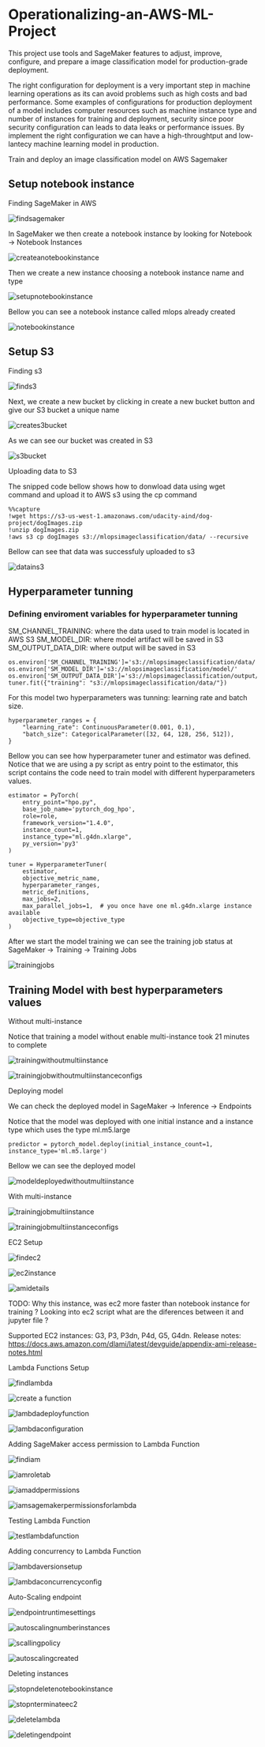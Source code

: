 # Operationalizing-an-AWS-ML-Project

This project use tools and SageMaker features to adjust, improve, configure, and prepare a image classification model for production-grade deployment.

The right configuration for deployment is a very important step in machine learning operations as its can avoid problems such as high costs and bad performance. Some examples of configurations for production deployment of a model includes computer resources such as machine instance type and number of instances for training and deployment, security since poor security configuration can leads to data leaks or performance issues. By implement the right configuration we can have a high-throughtput and low-lantecy machine learning model in production.

 Train and deploy an image classification model on AWS Sagemaker


## Setup notebook instance

Finding SageMaker in AWS

![findsagemaker](https://user-images.githubusercontent.com/94936606/222783294-3d42a7cb-32bf-498a-916c-95feefe29724.PNG)


In SageMaker we then create a notebook instance by looking for Notebook -> Notebook Instances

![createanotebookinstance](https://user-images.githubusercontent.com/94936606/222784137-37d422bd-db21-4bb1-89ff-70dca3523689.PNG)


Then we create a new instance choosing a notebook instance name and type

![setupnotebookinstance](https://user-images.githubusercontent.com/94936606/222784354-13b28a70-3078-40a0-93e0-e1e0622d34d1.PNG)


Bellow you can see a notebook instance called mlops already created

![notebookinstance](https://user-images.githubusercontent.com/94936606/222784785-bca7aae8-4c4c-4c6b-b26b-76b9278b511e.PNG)


## Setup S3 

Finding s3 

![finds3](https://user-images.githubusercontent.com/94936606/222781323-66d0ac89-a9d2-4db1-a1fc-b5c0385dccbf.PNG)


Next, we create a new bucket by clicking in create a new bucket button and give our S3 bucket a unique name

![creates3bucket](https://user-images.githubusercontent.com/94936606/222782172-43b17e3c-fa2a-4df6-907a-dfad5605576b.PNG)


As we can see our bucket was created in S3 

![s3bucket](https://user-images.githubusercontent.com/94936606/222781516-406d5a78-8453-4af3-8cc0-fec6b80149df.PNG)


Uploading data to S3

The snipped code bellow shows how to donwload data using wget command and upload it to AWS s3 using the cp command
 
 ```
 %%capture
!wget https://s3-us-west-1.amazonaws.com/udacity-aind/dog-project/dogImages.zip
!unzip dogImages.zip
!aws s3 cp dogImages s3://mlopsimageclassification/data/ --recursive
```

Bellow can see that data was successfuly uploaded to s3

![datains3](https://user-images.githubusercontent.com/94936606/222781235-125d4a7f-a07b-4402-b98e-820dbdef8ea7.PNG)


## Hyperparameter tunning

### Defining enviroment variables for hyperparameter tunning

SM_CHANNEL_TRAINING: where the data used to train model is located in AWS S3
SM_MODEL_DIR: where model artifact will be saved in S3
SM_OUTPUT_DATA_DIR: where output will be saved in S3

```
os.environ['SM_CHANNEL_TRAINING']='s3://mlopsimageclassification/data/'
os.environ['SM_MODEL_DIR']='s3://mlopsimageclassification/model/'
os.environ['SM_OUTPUT_DATA_DIR']='s3://mlopsimageclassification/output/'
tuner.fit({"training": "s3://mlopsimageclassification/data/"})
```

For this model two hyperparameters was tunning: learning rate and batch size.
```
hyperparameter_ranges = {
    "learning_rate": ContinuousParameter(0.001, 0.1),
    "batch_size": CategoricalParameter([32, 64, 128, 256, 512]),
}
```

Bellow you can see how hyperparameter tuner and estimator was defined. Notice that we are using a py script as entry point to the estimator, this script contains the code need to train model with different hyperparameters values.

```
estimator = PyTorch(
    entry_point="hpo.py",
    base_job_name='pytorch_dog_hpo',
    role=role,
    framework_version="1.4.0",
    instance_count=1,
    instance_type="ml.g4dn.xlarge",
    py_version='py3'
)

tuner = HyperparameterTuner(
    estimator,
    objective_metric_name,
    hyperparameter_ranges,
    metric_definitions,
    max_jobs=2,
    max_parallel_jobs=1,  # you once have one ml.g4dn.xlarge instance available
    objective_type=objective_type
)
```


After we start the model training we can see the training job status at SageMaker -> Training -> Training Jobs

![trainingjobs](https://user-images.githubusercontent.com/94936606/222787406-59f41c0f-57ea-4227-ab7d-3caecdbbda8b.PNG)


## Training Model with best hyperparameters values

Without multi-instance

Notice that training a model without enable multi-instance took 21 minutes to complete


![trainingwithoutmultiinstance](https://user-images.githubusercontent.com/94936606/222796302-0d04321f-567e-4847-a8a9-d994ee4be04c.PNG)

![trainingjobwithoutmultiinstanceconfigs](https://user-images.githubusercontent.com/94936606/222804951-c9385220-28da-4cc4-b6d8-b71f52a0f0ff.PNG)


Deploying model

We can check the deployed model in SageMaker -> Inference -> Endpoints

Notice that the model was deployed with one initial instance and a instance type which uses the type ml.m5.large 

```
predictor = pytorch_model.deploy(initial_instance_count=1, instance_type='ml.m5.large')
```

Bellow we can see the deployed model


![modeldeployedwithoutmultiinstance](https://user-images.githubusercontent.com/94936606/222797949-231ec90b-5dcd-46e4-80a8-8ac8047c85a9.PNG)


With multi-instance


![trainingjobmultiinstance](https://user-images.githubusercontent.com/94936606/222804798-5e00d917-8278-46de-8df3-8ccf740e9c4e.PNG)


![trainingjobmultiinstanceconfigs](https://user-images.githubusercontent.com/94936606/222804816-afa72eee-40c7-4037-aca5-803b353b0300.PNG)


EC2 Setup

![findec2](https://user-images.githubusercontent.com/94936606/222843668-9fc36a82-23db-4569-a758-7512bd59d59a.PNG)


![ec2instance](https://user-images.githubusercontent.com/94936606/222844655-55c3bb6b-a01b-4f8f-a2e6-b1de681a11a6.PNG)


![amidetails](https://user-images.githubusercontent.com/94936606/222844621-a57b98fc-aa0f-4d68-84ed-33896845f477.PNG)

TODO: Why this instance, was ec2 more faster than notebook instance for training ? Looking into ec2 script what are the diferences between it and jupyter file ?

Supported EC2 instances: G3, P3, P3dn, P4d, G5, G4dn. Release notes: https://docs.aws.amazon.com/dlami/latest/devguide/appendix-ami-release-notes.html


Lambda Functions Setup

![findlambda](https://user-images.githubusercontent.com/94936606/222853992-631e6366-8885-4dd8-b0d9-64a6ab14411c.PNG)

![create a function](https://user-images.githubusercontent.com/94936606/222854008-addfa523-2e5d-41d7-bdd8-3c84e1ef0e69.PNG)

![lambdadeployfunction](https://user-images.githubusercontent.com/94936606/222854041-8c45084e-ec59-406d-917b-41f15b88f074.PNG)

![lambdaconfiguration](https://user-images.githubusercontent.com/94936606/222854048-4e323084-fc5d-4838-8fd9-e5256433343e.PNG)

Adding SageMaker access permission to Lambda Function


![findiam](https://user-images.githubusercontent.com/94936606/222854122-f0772d0a-7dee-4810-8e8f-5d300fdca799.PNG)

![iamroletab](https://user-images.githubusercontent.com/94936606/222854145-4383cd67-d1e6-4d85-b772-0aee1807a48c.PNG)

![iamaddpermissions](https://user-images.githubusercontent.com/94936606/222854165-88d3f1c9-4277-4dce-9e9d-3f08f09be906.PNG)

![iamsagemakerpermissionsforlambda](https://user-images.githubusercontent.com/94936606/222854174-188a9f7a-3895-4387-b393-9688e53fd18f.PNG)

Testing Lambda Function

![testlambdafunction](https://user-images.githubusercontent.com/94936606/222854866-e2337eea-b024-4e7e-8f96-bf0c0b81f6d1.PNG)

Adding concurrency to Lambda Function

![lambdaversionsetup](https://user-images.githubusercontent.com/94936606/222857369-103c2e2a-3d2b-4cc5-98f8-6751a3e19704.PNG)

![lambdaconcurrencyconfig](https://user-images.githubusercontent.com/94936606/222857390-3522993a-84d0-4aed-a2da-12e7832bd2af.PNG)

Auto-Scaling endpoint

![endpointruntimesettings](https://user-images.githubusercontent.com/94936606/222857499-e5d3a8c5-1d8e-4086-a33e-3e8972fac5bf.PNG)

![autoscalingnumberinstances](https://user-images.githubusercontent.com/94936606/222857543-2ae15526-6ca3-4b5c-b2c0-8646cc32fb7d.PNG)

![scallingpolicy](https://user-images.githubusercontent.com/94936606/222857563-80cec446-1a80-4174-b589-db8579d4cc3f.PNG)

![autoscalingcreated](https://user-images.githubusercontent.com/94936606/222857530-9cde4099-48aa-403e-a093-8bc7b01a7dbd.PNG)


Deleting instances


![stopndeletenotebookinstance](https://user-images.githubusercontent.com/94936606/222857619-da429195-fc35-4b88-be6a-2ebbaea1c268.PNG)

![stopnterminateec2](https://user-images.githubusercontent.com/94936606/222857625-a18d30bb-ce74-4e38-a221-4071e7d099f4.PNG)

![deletelambda](https://user-images.githubusercontent.com/94936606/222857648-bb2bbd3f-261c-4135-bab6-c61b59acebc6.PNG)

![deletingendpoint](https://user-images.githubusercontent.com/94936606/222857661-274b5459-b851-4c6d-acd2-ca62e838fe41.PNG)



